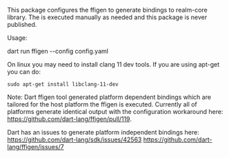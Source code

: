 This package configures the ffigen to generate bindings to realm-core library.
The is executed manually as needed and this package is never published.

Usage: 

dart run ffigen --config config.yaml

On linux you may need to install clang 11 dev tools. If you are using apt-get you can do:
```
sudo apt-get install libclang-11-dev
``` 

Note: Dart ffigen tool generated platform dependent bindings which are tailored for the host platform the ffigen is executed. Currently all of platforms generate identical output with the configuration workaround here: https://github.com/dart-lang/ffigen/pull/119. 

Dart has an issues to generate platform independent bindings here: 
https://github.com/dart-lang/sdk/issues/42563
https://github.com/dart-lang/ffigen/issues/7
